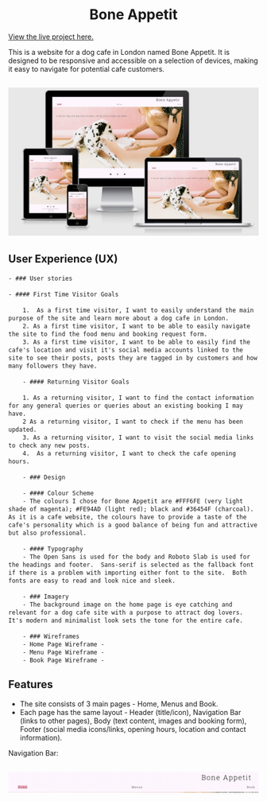 <h1 align="center">Bone Appetit</h1>

[View the live project here.](https://bzemba87.github.io/bone-appetit/)

This is a website for a dog cafe in London named Bone Appetit.  It is designed to be responsive and accessible on a selection of devices, making it easy to navigate for potential cafe customers.

<h2 align="center"><img src="docs/images/am-i-responsive.jpg"></h2>

## User Experience (UX)

    - ### User stories

    - #### First Time Visitor Goals

        1.  As a first time visitor, I want to easily understand the main purpose of the site and learn more about a dog cafe in London.
        2. As a first time visitor, I want to be able to easily navigate the site to find the food menu and booking request form.
        3. As a first time visitor, I want to be able to easily find the cafe's location and visit it's social media accounts linked to the site to see their posts, posts they are tagged in by customers and how many followers they have.

        - #### Returning Visitor Goals

        1. As a returning visitor, I want to find the contact information for any general queries or queries about an existing booking I may have.
        2 As a returning visitor, I want to check if the menu has been updated.
        3. As a returning visitor, I want to visit the social media links to check any new posts.
        4.  As a returning visitor, I want to check the cafe opening hours.

        - ### Design

        - #### Colour Scheme
        - The colours I chose for Bone Appetit are #FFF6FE (very light shade of magenta); #FE94AD (light red); black and #36454F (charcoal).  As it is a cafe website, the colours have to provide a taste of the cafe's personality which is a good balance of being fun and attractive but also professional.  

        - #### Typography 
        - The Open Sans is used for the body and Roboto Slab is used for the headings and footer.  Sans-serif is selected as the fallback font if there is a problem with importing either font to the site.  Both fonts are easy to read and look nice and sleek.

        - ### Imagery
        - The background image on the home page is eye catching and relevant for a dog cafe site with a purpose to attract dog lovers.  It's modern and minimalist look sets the tone for the entire cafe.
        
        - ### Wireframes 
        - Home Page Wireframe - 
        - Menu Page Wireframe -
        - Book Page Wireframe - 

## Features 

- The site consists of 3 main pages - Home, Menus and Book.
- Each page has the same layout - Header (title/icon), Navigation Bar (links to other pages), Body (text content, images and booking form), Footer (social media icons/links, opening hours, location and contact information).

Navigation Bar:

<h2 align="center"><img src="docs/images/navigation-bar.jpg"></h2>









